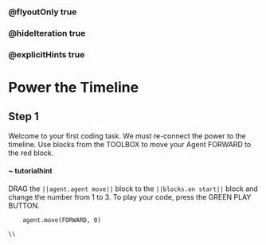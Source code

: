 ### @flyoutOnly true
### @hideIteration true
### @explicitHints true

# Power the Timeline

## Step 1
Welcome to your first coding task. We must re-connect the power to the timeline. Use blocks from the TOOLBOX to move your Agent FORWARD to the red block.

#### ~ tutorialhint 
DRAG the ``||agent.agent move||`` block to the ``||blocks.on start||`` block and change the number from 1 to 3. To play your code, press the GREEN PLAY BUTTON.

```ghost
    agent.move(FORWARD, 0)
```
```template
\\
```
```package
```
